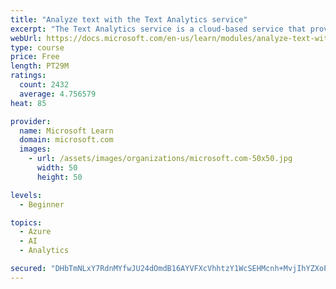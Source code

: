 ```yaml
---
title: "Analyze text with the Text Analytics service"
excerpt: "The Text Analytics service is a cloud-based service that provides advanced natural language processing over raw text for sentiment analysis, key phrase extraction, named entity recognition, and language detection."
webUrl: https://docs.microsoft.com/en-us/learn/modules/analyze-text-with-text-analytics-service/
type: course
price: Free
length: PT29M
ratings:
  count: 2432
  average: 4.756579
heat: 85

provider:
  name: Microsoft Learn
  domain: microsoft.com
  images:
    - url: /assets/images/organizations/microsoft.com-50x50.jpg
      width: 50
      height: 50

levels:
  - Beginner

topics:
  - Azure
  - AI
  - Analytics

secured: "DHbTmNLxY7RdnMYfwJU24dOmdB16AYVFXcVhhtzY1WcSEHMcnh+MvjIhYZXoPJHbcpgjzZuYVyUS7CpCjKkT/JyWh5C0XZONXNNfiMrsHQYirkAD40+jBUrl3s6Nl4gLskVHdJy0lTSvpDyqS5jyLicMXGb7FrvwM+tzcr4XOtidGRI720PSNpATcJfmcOKdoO71fNXP2mMEa/lYbzMysmLaF2nZs4summ3RGnzb8+z4MWGWwxeD4jjVQZs5o8jLMNCG5UVK7XQK5+sgHtv5u1De78j62edyoprpfIR+Jg15GaFaey6f3HjWZMIxZEeJ+ZPegz23DbpCHSZ4ySuPcJa5lEOrCb9tLO0pt64noQ13rCubdAmwEi8z9cNTA9a7J2QoWU1QXXk7FX2Hhq66+MaU8gmuhWs70dQ5SKoADLo=;CyXM0hvNy82NjwRU8zE3Kg=="
---
```


